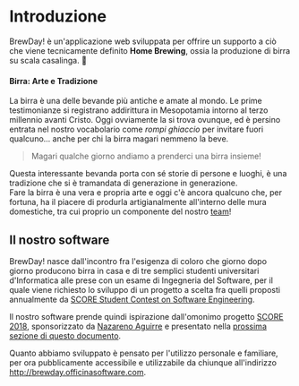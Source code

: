 # Introduzione

BrewDay! è un'applicazione web sviluppata per offrire un supporto a ciò che viene tecnicamente definito **Home Brewing**, ossia la produzione di birra su scala casalinga. 🍺

#### Birra: Arte e Tradizione
La birra è una delle bevande più antiche e amate al mondo. Le prime testimonianze si registrano addirittura in Mesopotamia intorno al terzo millennio avanti Cristo.
Oggi ovviamente la si trova ovunque, ed è persino entrata nel nostro vocabolario come *rompi ghiaccio* per invitare fuori qualcuno... anche per chi la birra magari nemmeno la beve.
> Magari qualche giorno andiamo a prenderci una birra insieme!

Questa interessante bevanda porta con sé storie di persone e luoghi, è una tradizione che si è tramandata di generazione in generazione.  
Fare la birra è una vera e propria arte e oggi c'è ancora qualcuno che, per fortuna, ha il piacere di produrla artigianalmente all'interno delle mura domestiche, tra cui proprio un componente del nostro [team](1.2-Team.md)!

## Il nostro software
BrewDay! nasce dall'incontro fra l'esigenza di coloro che giorno dopo giorno producono birra in casa e di tre semplici studenti universitari d'Informatica alle prese con un esame di Ingegneria del Software, per il quale viene richiesto lo sviluppo di un progetto a scelta fra quelli proposti annualmente da [SCORE Student Contest on Software Engineering](http://score-contest.org/2018/index.php).

Il nostro software prende quindi ispirazione dall'omonimo progetto [SCORE 2018](http://score-contest.org/2018/index.php), sponsorizzato da [Nazareno Aguirre](http://dc.exa.unrc.edu.ar/staff/naguirre/Pagina_Personal_de_Nazareno_Aguirre/Principal.html) e presentato nella [prossima sezione di questo documento](1.1-Progetto.md).

Quanto abbiamo sviluppato è pensato per l'utilizzo personale e familiare, per ora pubblicamente accessibile e utilizzabile da chiunque all'indirizzo http://brewday.officinasoftware.com.